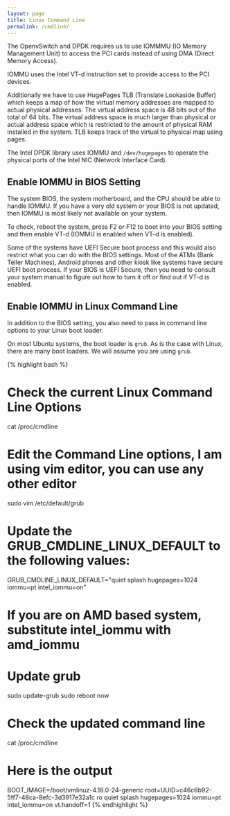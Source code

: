 ```yaml
---
layout: page
title: Linux Command Line
permalink: /cmdline/
---
```


The OpenvSwitch and DPDK requires us to use IOMMMU (IO Memory Management Unit) to access the PCI cards instead of using DMA (Direct Memory Access).

IOMMU uses the Intel VT-d instruction set to provide access to the PCI devices.

Additionally we have to use HugePages TLB (Translate Lookaside Buffer) which keeps a map of how the virtual memory addresses are mapped to actual physical addresses. The virtual address space is 48 bits out of the total of 64 bits. The virtual address space is much larger than physical or actual address space which is restricted to the amount of physical RAM installed in the system. TLB keeps track of the virtual to physical map using pages.

The Intel DPDK library uses IOMMU and `/dev/hugepages` to operate the physical ports of the Intel NIC (Network Interface Card).

## Enable IOMMU in BIOS Setting

The system BIOS, the system motherboard, and the CPU should be able to handle IOMMU. If you have a very old system or your BIOS is not updated, then IOMMU is most likely not available on your system.

To check, reboot the system, press F2 or F12 to boot into your BIOS setting and then enable VT-d (IOMMU is enabled when VT-d is enabled). 

Some of the systems have UEFI Secure boot process and this would also restrict what you can do with the BIOS settings. Most of the ATMs (Bank Teller Machines), Android phones and other kiosk like systems have secure UEFI boot process. If your BIOS is UEFI Secure, then you need to consult your system manual to figure out how to turn it off or find out if VT-d is enabled.

## Enable IOMMU in Linux Command Line

In addition to the BIOS setting, you also need to pass in command line options to your Linux boot loader.

On most Ubuntu systems, the boot loader is `grub`. As is the case with Linux, there are many boot loaders. We will assume you are using `grub`.

{% highlight bash %}

# Check the current Linux Command Line Options
cat /proc/cmdline

# Edit the Command Line options, I am using vim editor, you can use any other editor
sudo vim /etc/default/grub

# Update the GRUB_CMDLINE_LINUX_DEFAULT to the following values:
GRUB_CMDLINE_LINUX_DEFAULT="quiet splash hugepages=1024 iommu=pt intel_iommu=on"

# If you are on AMD based system, substitute intel_iommu with amd_iommu

# Update grub
sudo update-grub
sudo reboot now

# Check the updated command line

cat /proc/cmdline

# Here is the output
BOOT_IMAGE=/boot/vmlinuz-4.18.0-24-generic root=UUID=c46c6b92-5ff7-48ca-8efc-3d3917e32a1c ro quiet splash hugepages=1024 iommu=pt intel_iommu=on vt.handoff=1
{% endhighlight %}

